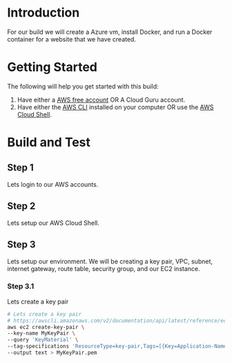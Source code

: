 # Introduction 
For our build we will create a Azure vm, install Docker, and run a Docker container for a website that we have created. 

# Getting Started
The following will help you get started with this build:
1. Have either a [AWS free account](https://aws.amazon.com/free/free-tier/) OR A Cloud Guru account.
2. Have either the [AWS CLI](https://docs.aws.amazon.com/cli/latest/userguide/getting-started-install.html) installed on your computer OR use the [AWS Cloud Shell](https://aws.amazon.com/cloudshell/).

# Build and Test

## Step 1
Lets login to our AWS accounts. 

## Step 2
Lets setup our AWS Cloud Shell. 

## Step 3
Lets setup our environment. We will be creating a key pair, VPC, subnet, internet gateway, route table, security group, and our EC2 instance.

### Step 3.1
Lets create a key pair
``` bash
# Lets create a key pair
# https://awscli.amazonaws.com/v2/documentation/api/latest/reference/ec2/create-key-pair.html#examples
aws ec2 create-key-pair \
--key-name MyKeyPair \
--query 'KeyMaterial' \
--tag-specifications 'ResourceType=key-pair,Tags=[{Key=Application-Name,Value=MyCloudBuild2},{Key=Resource-Owner,Value=davisdre@hotmail.com}]' \
--output text > MyKeyPair.pem
```